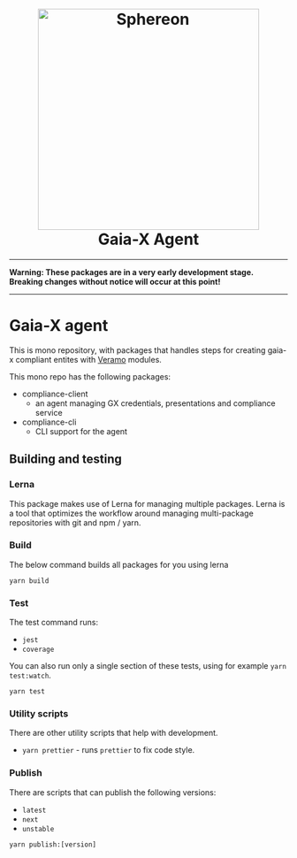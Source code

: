 <!--suppress HtmlDeprecatedAttribute -->
<h1 align="center">
  <br>
  <a href="https://www.sphereon.com"><img src="https://sphereon.com/content/themes/sphereon/assets/img/logo.svg" alt="Sphereon" width="400"></a>
  <br>Gaia-X Agent 
  <br>
</h1>

---

__Warning: These packages are in a very early development stage. Breaking changes without notice will occur at this
point!__

---

# Gaia-X agent

This is mono repository, with packages that handles steps for creating gaia-x compliant entites with [Veramo](https://veramo.io) modules.

This mono repo has the following packages:
- compliance-client
  - an agent managing GX credentials, presentations and compliance service
- compliance-cli
  - CLI support for the agent

## Building and testing

### Lerna

This package makes use of Lerna for managing multiple packages. Lerna is a tool that optimizes the workflow around managing multi-package repositories with git and npm / yarn.

### Build

The below command builds all packages for you using lerna

```shell
yarn build
```

### Test

The test command runs:

* `jest`
* `coverage`

You can also run only a single section of these tests, using for example `yarn test:watch`.

```shell
yarn test
```

### Utility scripts

There are other utility scripts that help with development.

* `yarn prettier` - runs `prettier` to fix code style.

### Publish

There are scripts that can publish the following versions:

* `latest`
* `next`
* `unstable`

```shell
yarn publish:[version]
```
